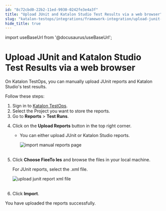 ```yaml
---
id: "8c72cbd0-22b2-11ed-9930-0242fe3e4a3f"
title: "Upload JUnit and Katalon Studio Test Results via a web browser"
slug: "katalon-testops/integrations/framework-integration/upload-junit-and-katalon-studio-test-results-via-a-web-browser"
hide_title: true
---
```

import useBaseUrl from '@docusaurus/useBaseUrl';


# <a id="id" class="anchor_top_offset"/><a id="ariaid-title1" class="anchor_top_offset"/> Upload JUnit and Katalon Studio Test Results via a web browser

<p xmlns="http://www.w3.org/1999/xhtml" className="p">On Katalon TestOps, you can manually upload JUnit reports and   Katalon Studio's test results.</p> 
<p xmlns="http://www.w3.org/1999/xhtml" className="p">Follow these steps:</p> 
<ol xmlns="http://www.w3.org/1999/xhtml" className="ol"><li className="li">Sign in to <a className="xref j-external-link" href="https://testops.katalon.io/login" target="_blank">Katalon       TestOps</a>.</li><li className="li">Select the Project you want to store the reports.</li><li className="li">Go to <strong className="ph b">Reports</strong> &gt; <strong className="ph b">Test       Runs</strong>.</li><li className="li">     <p className="p">Click on the <strong className="ph b">Upload Reports</strong> button in the top       right corner.</p><ul className="ul"><li className="li"><p className="p">You can either upload JUnit or Katalon Studio reports.</p>         <p className="p">           <img className="image" src={useBaseUrl("https://github.com/katalon-studio/docs-images/raw/master/katalon-analytics/docs/testops-revamp-aug-junit-upload/import-manual-report-page-2.png")} alt="import manual reports page" /><br /><br />         </p>       </li></ul></li><li className="li">     <p className="p">Click <strong className="ph b">Choose FieeTo les</strong> and browse the files in your       local machine.</p>     <p className="p">For JUnit reports, select the .xml file.</p>     <p className="p">       <img className="image" src={useBaseUrl("https://github.com/katalon-studio/docs-images/raw/master/katalon-analytics/docs/testops-revamp-aug-junit-upload/search-junit-file-2.png")} alt="upload junit report xml file" /><br /><br />     </p>   </li><li className="li">     <p className="p">Click <strong className="ph b">Import</strong>.</p>   </li></ol> 
<p xmlns="http://www.w3.org/1999/xhtml" className="p">You have uploaded the reports successfully.</p> 
